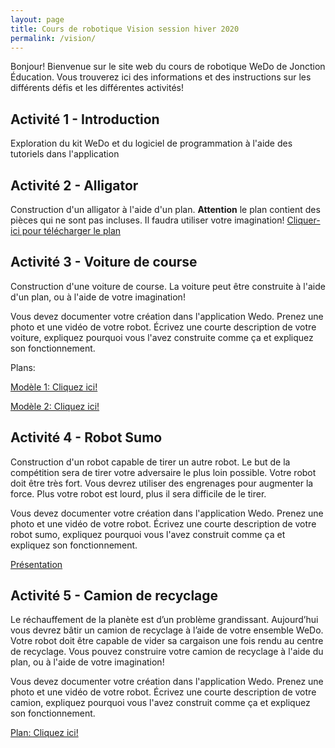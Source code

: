 ```yaml
---
layout: page
title: Cours de robotique Vision session hiver 2020
permalink: /vision/
---
```


Bonjour! Bienvenue sur le site web du cours de robotique WeDo de Jonction Éducation. Vous trouverez ici des informations et des instructions sur les différents défis et les différentes activités!
## Activité 1 - Introduction
Exploration du kit WeDo et du logiciel de programmation à l'aide des tutoriels dans l'application

## Activité 2 - Alligator
Construction d'un alligator à l'aide d'un plan. **Attention** le plan contient des pièces qui ne sont pas incluses. Il faudra utiliser votre imagination!
[Cliquer-ici pour télécharger le plan](https://le-www-live-s.legocdn.com/sc/media/files/building-instructions/wedo/9580-hungry-alligator-cee3ffb5c7aac83bc257c13baf522c49.pdf)

## Activité 3 - Voiture de course
Construction d'une voiture de course. La voiture peut être construite à l'aide d'un plan, ou à l'aide de votre imagination!

Vous devez documenter votre création dans l'application Wedo. Prenez une photo et une vidéo de votre robot. Écrivez une courte description de votre voiture, expliquez pourquoi vous l'avez construite comme ça et expliquez son fonctionnement.

Plans:

[Modèle 1: Cliquez ici!](https://drive.google.com/file/d/11D21mT6rHVC7cJFw97_VuyCtb4rctFqr/view)

[Modèle 2: Cliquez ici!](https://le-www-live-s.legocdn.com/sc/media/files/building-instructions/wedo-2/45300_02a_race_car-598b60f4349319e88a591117771aa909.pdf)

## Activité 4 - Robot Sumo
Construction d'un robot capable de tirer un autre robot. Le but de la compétition sera de tirer votre adversaire le plus loin possible. Votre robot doit être très fort. Vous devrez utiliser des engrenages pour augmenter la force. Plus votre robot est lourd, plus il sera difficile de le tirer.

Vous devez documenter votre création dans l'application Wedo. Prenez une photo et une vidéo de votre robot. Écrivez une courte description de votre robot sumo, expliquez pourquoi vous l'avez construit comme ça et expliquez son fonctionnement.

[Présentation](https://docs.google.com/presentation/d/1A6gXRWM7XxhiBUTUnSf1F1xZS4uWDuA5luRsVPWiTFg/edit?usp=sharing)

## Activité 5 - Camion de recyclage
Le réchauffement de la planète est d’un problème grandissant. Aujourd’hui vous devrez bâtir un camion de recyclage à l’aide de votre ensemble WeDo. Votre robot doit être capable de vider sa cargaison une fois rendu au centre de recyclage. Vous pouvez construire votre camion de recyclage à l'aide du plan, ou à l'aide de votre imagination!

Vous devez documenter votre création dans l'application Wedo. Prenez une photo et une vidéo de votre robot. Écrivez une courte description de votre camion, expliquez pourquoi vous l'avez construit comme ça et expliquez son fonctionnement.

[Plan: Cliquez ici!](https://le-www-live-s.legocdn.com/sc/media/lessons/wedo-2/building-instructions/recycling-truck-instructions-eae373f70f5811db8e87e32bd9c82f52.pdf)